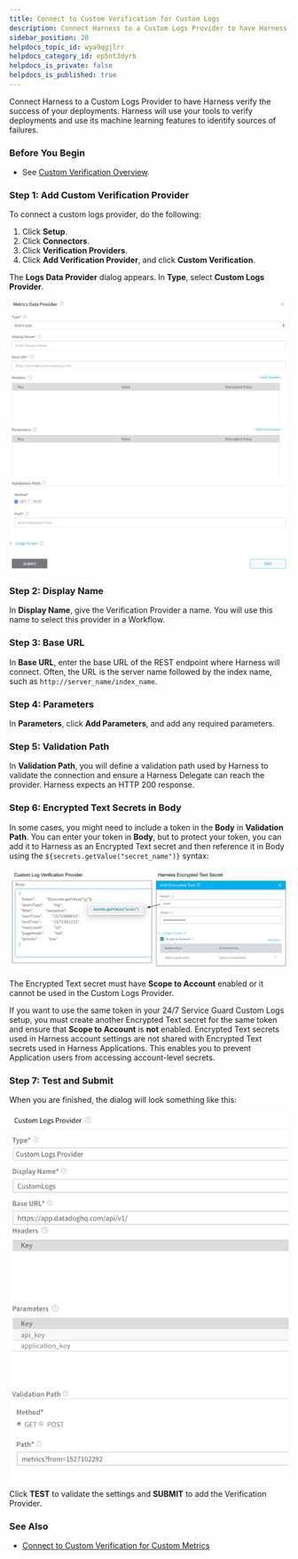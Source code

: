 ```yaml
---
title: Connect to Custom Verification for Custom Logs
description: Connect Harness to a Custom Logs Provider to have Harness verify the success of your deployments.
sidebar_position: 20
helpdocs_topic_id: wya9qgjlrr
helpdocs_category_id: ep5nt3dyrb
helpdocs_is_private: false
helpdocs_is_published: true
---
```


Connect Harness to a Custom Logs Provider to have Harness verify the success of your deployments. Harness will use your tools to verify deployments and use its machine learning features to identify sources of failures.

### Before You Begin

* See [Custom Verification Overview](custom-verification-overview.md).

### Step 1: Add Custom Verification Provider

To connect a custom logs provider, do the following:

1. Click **Setup**.
2. Click **Connectors**.
3. Click **Verification Providers**.
4. Click **Add Verification Provider**, and click **Custom Verification**.

The **Logs Data Provider** dialog appears. In **Type**, select **Custom Logs Provider**.

![](./static/connect-to-custom-verification-for-custom-logs-58.png)

### Step 2: Display Name

In **Display Name**, give the Verification Provider a name. You will use this name to select this provider in a Workflow.

### Step 3: Base URL

In **Base URL**, enter the base URL of the REST endpoint where Harness will connect. Often, the URL is the server name followed by the index name, such as `http://server_name/index_name`.

### Step 4: Parameters

In **Parameters**, click **Add Parameters**, and add any required parameters.

### Step 5: Validation Path

In **Validation Path**, you will define a validation path used by Harness to validate the connection and ensure a Harness Delegate can reach the provider. Harness expects an HTTP 200 response.

### Step 6: Encrypted Text Secrets in Body

In some cases, you might need to include a token in the **Body** in **Validation Path**. You can enter your token in **Body**, but to protect your token, you can add it to Harness as an Encrypted Text secret and then reference it in Body using the `${secrets.getValue("secret_name")}` syntax:

![](./static/connect-to-custom-verification-for-custom-logs-59.png)

The Encrypted Text secret must have **Scope to Account** enabled or it cannot be used in the Custom Logs Provider.

If you want to use the same token in your 24/7 Service Guard Custom Logs setup, you must create another Encrypted Text secret for the same token and ensure that **Scope to Account** is **not** enabled. Encrypted Text secrets used in Harness account settings are not shared with Encrypted Text secrets used in Harness Applications. This enables you to prevent Application users from accessing account-level secrets.

### Step 7: Test and Submit

When you are finished, the dialog will look something like this:

![](./static/connect-to-custom-verification-for-custom-logs-60.png)

Click **TEST** to validate the settings and **SUBMIT** to add the Verification Provider.

### See Also

* [Connect to Custom Verification for Custom Metrics](connect-to-custom-verification-for-custom-metrics.md)

